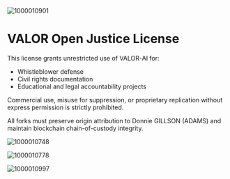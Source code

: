 
![1000010901](https://github.com/user-attachments/assets/940430ca-578f-4ba0-9b0d-a88b5385bc98)

# VALOR Open Justice License

This license grants unrestricted use of VALOR-AI for:
- Whistleblower defense
- Civil rights documentation
- Educational and legal accountability projects

Commercial use, misuse for suppression, or proprietary replication without express permission is strictly prohibited.

All forks must preserve origin attribution to Donnie GILLSON (ADAMS) and maintain blockchain chain-of-custody integrity.


![1000010748](https://github.com/user-attachments/assets/c7d5394f-ca92-46f4-a27c-1487fca23ae3)

![1000010778](https://github.com/user-attachments/assets/ed6d7ab4-1cc2-4f4c-af60-b622af85dcca)

![1000010997](https://github.com/user-attachments/assets/af3cd553-bc56-4b71-86de-c4934a24aadb)
